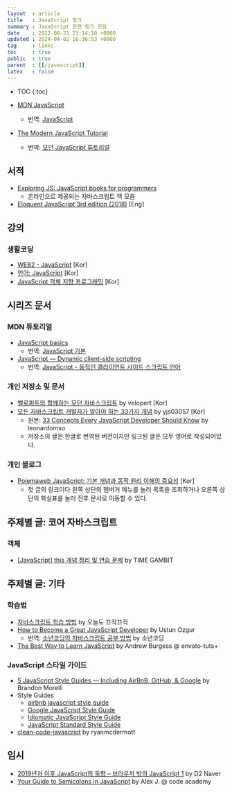 ```yaml
---
layout  : article
title   : JavaScript 링크
summary : JavaScript 관련 링크 모음
date    : 2022-08-21 23:14:10 +0900
updated : 2024-04-02 16:36:53 +0900
tag     : links
toc     : true
public  : true
parent  : [[/javascript]]
latex   : false
---
```

* TOC
{:toc}

* [MDN JavaScript](https://developer.mozilla.org/en-US/docs/Web/JavaScript)
    * 번역: [JavaScript](https://developer.mozilla.org/ko/docs/Web/JavaScript)
* [The Modern JavaScript Tutorial](https://javascript.info)
    * 번역: [모던 JavaScript 튜토리얼](https://ko.javascript.info)

## 서적

* [Exploring JS: JavaScript books for programmers](https://exploringjs.com)
    * 온라인으로 제공되는 자바스크립트 책 모음
* [Eloquent JavaScript 3rd edition (2018)](https://eloquentjavascript.net) [Eng]

## 강의

### 생활코딩

* [WEB2 - JavaScript](https://opentutorials.org/course/3085) [Kor]
* [언어: JavaScript](https://opentutorials.org/course/743) [Kor]
* [JavaScript 객체 지향 프로그래밍](https://opentutorials.org/module/4047) [Kor]

## 시리즈 문서

### MDN 튜토리얼

* [JavaScript basics](https://developer.mozilla.org/en-US/docs/Learn/Getting_started_with_the_web/JavaScript_basics)
    * 번역: [JavaScript 기본](https://developer.mozilla.org/ko/docs/Learn/Getting_started_with_the_web/JavaScript_basics)
* [JavaScript — Dynamic client-side scripting](https://developer.mozilla.org/en-US/docs/Learn/JavaScript)
    * 번역: [JavaScript - 동적인 클라이언트 사이드 스크립트 언어](https://developer.mozilla.org/ko/docs/Learn/JavaScript)

### 개인 저장소 및 문서

* [벨로퍼트와 함께하는 모던 자바스크립트](https://learnjs.vlpt.us) by velopert [Kor]
* [모든 자바스크립트 개발자가 알아야 하는 33가지 개념](https://github.com/yjs03057/33-js-concepts?tab=readme-ov-file) by yjs03057 [Kor]
    * 원본: [33 Concepts Every JavaScript Developer Should Know](https://github.com/leonardomso/33-js-concepts?tab=readme-ov-file) by leonardomso
    * 저장소의 글은 한글로 번역된 버전이지만 링크된 글은 모두 영어로 작성되어있다.

### 개인 블로그

* [Poiemaweb JavaScript: 기본 개념과 동작 원리 이해의 중요성](https://poiemaweb.com/coding) [Kor]
    * 첫 글의 링크이다 왼쪽 상단의 헴버거 메뉴를 눌러 목록을 조회하거나 오른쪽 상단의 화실표를 눌러 전후 문서로 이동할 수 있다.

## 주제별 글: 코어 자바스크립트

### 객체

* [[JavaScript] this 개념 정리 및 연습 문제](https://www.timegambit.com/blog/js/this) by TIME GAMBIT

## 주제별 글: 기타

### 학습법

* [자바스크립트 학습 방법](https://perfectacle.github.io/2017/08/08/js-how-to-learn/) by 오늘도 끄적끄적
* [How to Become a Great JavaScript Developer](http://blog.ustunozgur.com/javascript/programming/books/videos/2015/06/17/how_to_be_a_great_javascript_software_developer.html) by Ustun Ozgur
    * 번역: [소년코딩의 자바스크립트 공부 방법](https://boycoding.tistory.com/1) by 소년코딩
* [The Best Way to Learn JavaScript](https://code.tutsplus.com/tutorials/the-best-way-to-learn-javascript--net-21954) by Andrew Burgess @ envato-tuts+

### JavaScript 스타일 가이드

* [5 JavaScript Style Guides — Including AirBnB, GitHub, & Google](https://codeburst.io/5-javascript-style-guides-including-airbnb-github-google-88cbc6b2b7aa) by Brandon Morelli
* Style Guides
    * [airbnb javascript style guide](https://github.com/airbnb/javascript)
    * [Google JavaScript Style Guide](https://google.github.io/styleguide/jsguide.html)
    * [Idiomatic JavaScript Style Guide](https://github.com/rwaldron/idiomatic.js/)
    * [JavaScript Standard Style Guide](https://github.com/standard/standard)
* [clean-code-javascript](https://github.com/ryanmcdermott/clean-code-javascript) by ryanmcdermott

## 임시

* [2019년과 이후 JavaScript의 동향 – 브라우저 밖의 JavaScript 1](https://d2.naver.com/helloworld/7700312) by D2 Naver
* [Your Guide to Semicolons in JavaScript](https://news.codecademy.com/your-guide-to-semicolons-in-javascript/) by Alex J. @ code academy
